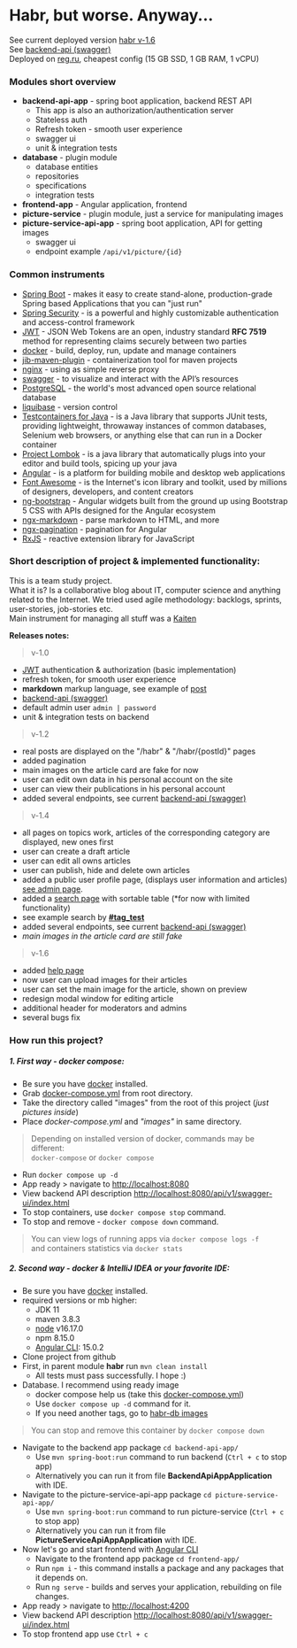 # Habr, but worse. Anyway...
See current deployed version 
[habr v-1.6](http://80.78.240.245:8080/)  
See [backend-api (swagger)](http://80.78.240.245:8080/api/v1/swagger-ui/index.html#)  
Deployed on [reg.ru](https://www.reg.ru/), cheapest config (15 GB SSD, 1 GB RAM, 1 vCPU)

### Modules short overview
- **backend-api-app** - spring boot application, backend REST API
  - This app is also an authorization/authentication server
  - Stateless auth
  - Refresh token - smooth user experience
  - swagger ui
  - unit & integration tests
- **database** - plugin module
  - database entities
  - repositories
  - specifications
  - integration tests
- **frontend-app** - Angular application, frontend
- **picture-service** - plugin module, just a service for manipulating images
- **picture-service-api-app** - spring boot application, API for getting images
  - swagger ui
  - endpoint example `/api/v1/picture/{id}`
  
### Common instruments
- [Spring Boot](https://spring.io/projects/spring-boot) -  makes it easy to create stand-alone, production-grade Spring based Applications that you can "just run"
- [Spring Security](https://spring.io/projects/spring-security) - is a powerful and highly customizable authentication and access-control framework
- [JWT](https://jwt.io/) - JSON Web Tokens are an open, industry standard __RFC 7519__ method for representing claims securely between two parties
- [docker](https://www.docker.com/) - build, deploy, run, update and manage containers
- [jib-maven-plugin](https://github.com/GoogleContainerTools/jib/tree/master/jib-maven-plugin) - containerization tool for maven projects
- [nginx](https://nginx.org/) - using as simple reverse proxy
- [swagger](https://swagger.io/) - to visualize and interact with the API’s resources
- [PostgreSQL](https://www.postgresql.org/) - the world's most advanced open source relational database
- [liquibase](https://docs.liquibase.com/) - version control
- [Testcontainers for Java](https://www.testcontainers.org/) - is a Java library that supports JUnit tests, providing lightweight, throwaway instances of common databases, Selenium web browsers, or anything else that can run in a Docker container
- [Project Lombok](https://projectlombok.org/) - is a java library that automatically plugs into your editor and build tools, spicing up your java
- [Angular](https://angular.io/) - is a platform for building mobile and desktop web applications
- [Font Awesome](https://github.com/FortAwesome/Font-Awesome) - is the Internet's icon library and toolkit, used by millions of designers, developers, and content creators
- [ng-bootstrap](https://ng-bootstrap.github.io) - Angular widgets built from the ground up using Bootstrap 5 CSS with APIs designed for the Angular ecosystem
- [ngx-markdown](https://github.com/jfcere/ngx-markdown) - parse markdown to HTML, and more
- [ngx-pagination](https://github.com/michaelbromley/ngx-pagination) - pagination for Angular
- [RxJS](https://rxjs.dev/) - reactive extension library for JavaScript

### Short description of project & implemented functionality:
This is a team study project.  
What it is? Is a collaborative blog about IT, computer science and anything related to the Internet.
We tried used agile methodology: backlogs, sprints, user-stories, job-stories etc.  
Main instrument for managing all stuff was a [Kaiten](https://kaiten.ru/)  

__Releases notes:__
> v-1.0
- [JWT](https://jwt.io/) authentication & authorization (basic implementation)
- refresh token, for smooth user experience
- **markdown** markup language, see example of [post](http://80.78.240.245:8080/habr/1)
- [backend-api (swagger)](http://80.78.240.245:8080/api/v1/swagger-ui/index.html#)
- default admin user `admin | password`
- unit & integration tests on backend
> v-1.2
- real posts are displayed on the "/habr" & "/habr/{postId}" pages
- added pagination
- main images on the article card are fake for now
- user can edit own data in his personal account on the site
- user can view their publications in his personal account
- added several endpoints, see current [backend-api (swagger)](http://80.78.240.245:8080/api/v1/swagger-ui/index.html#)
> v-1.4
- all pages on topics work, articles of the corresponding category are displayed, new ones first
- user can create a draft article
- user can edit all owns articles
- user can publish, hide and delete own articles
- added a public user profile page, (displays user information and articles) [see admin page](http://80.78.240.245:8080/user/admin).
- added a [search page](http://80.78.240.245:8080/search/) with sortable table (*for now with limited functionality)
- see example search by [**#tag_test** ](http://80.78.240.245:8080/search?tag=tag_test)
- added several endpoints, see current [backend-api (swagger)](http://80.78.240.245:8080/api/v1/swagger-ui/index.html#)
- *main images in the article card are still fake*
> v-1.6
- added [help page](http://80.78.240.245:8080/help)
- now user can upload images for their articles
- user can set the main image for the article, shown on preview
- redesign modal window for editing article
- additional header for moderators and admins
- several bugs fix

### How run this project?
##### 1. First way - docker compose:
* Be sure you have [docker](https://docs.docker.com/engine/install/) installed.
* Grab [docker-compose.yml](https://github.com/shuricans/habr/blob/dev/docker-compose.yml) from root directory.
* Take the directory called "images" from the root of this project (*just pictures inside*)
* Place *docker-compose.yml* and *"images"* in same directory.
> Depending on installed version of docker, commands may be different:  
> `docker-compose` or `docker compose`
* Run `docker compose up -d`
* App ready > navigate to [http://localhost:8080](http://localhost:8080)
* View backend API description [http://localhost:8080/api/v1/swagger-ui/index.html](http://localhost:8080/api/v1/swagger-ui/index.html)
* To stop containers, use `docker compose stop` command.
* To stop and remove - `docker compose down` command.
> You can view logs of running apps via `docker compose logs -f`  
> and containers statistics via `docker stats`

##### 2. Second way - docker & IntelliJ IDEA or your favorite IDE:
* Be sure you have [docker](https://docs.docker.com/engine/install/) installed.
* required versions or mb higher:
    * JDK 11
    * maven 3.8.3
    * [node](https://nodejs.org/en/) v16.17.0
    * npm 8.15.0
    * [Angular CLI](https://angular.io/cli): 15.0.2
* Clone project from github
* First, in parent module **habr** run `mvn clean install`
  * All tests must pass successfully. I hope :)
* Database. I recommend using ready image
  * docker compose help us (take this [docker-compose.yml](https://gist.github.com/shuricans/0b5c0790d014fdec7815ff1fa0c019fc))
  * Use `docker compose up -d` command for it.
  * If you need another tags, go to [habr-db images](https://hub.docker.com/r/shuricans/habr-db/tags)
> You can stop and remove this container by `docker compose down`
* Navigate to the backend app package `cd backend-api-app/`
  * Use `mvn spring-boot:run` command to run backend (`Ctrl + c` to stop app)
  * Alternatively you can run it from file **BackendApiAppApplication** with IDE.
* Navigate to the picture-service-api-app package `cd picture-service-api-app/`
  * Use `mvn spring-boot:run` command to run picture-service (`Ctrl + c` to stop app)
  * Alternatively you can run it from file **PictureServiceApiAppApplication** with IDE.
* Now let's go and start frontend with [Angular CLI](https://angular.io/cli)
  * Navigate to the frontend app package `cd frontend-app/`
  * Run `npm i` - this command installs a package and any packages that it depends on.
  * Run `ng serve` - builds and serves your application, rebuilding on file changes.
* App ready > navigate to [http://localhost:4200](http://localhost:4200)
* View backend API description [http://localhost:8080/api/v1/swagger-ui/index.html](http://localhost:8080/api/v1/swagger-ui/index.html)
* To stop frontend app use `Ctrl + c`